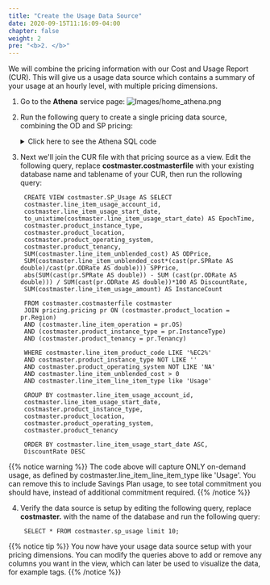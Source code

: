 ```yaml
---
title: "Create the Usage Data Source"
date: 2020-09-15T11:16:09-04:00
chapter: false
weight: 2
pre: "<b>2. </b>"
---
```


We will combine the pricing information with our Cost and Usage Report (CUR). This will give us a usage data source which contains a summary of your usage at an hourly level, with multiple pricing dimensions.

1. Go to the **Athena** service page:
![Images/home_athena.png](/Cost/200_Pricing_Model_Analysis/Images/home_athena.png)

2. Run the following query to create a single pricing data source, combining the OD and SP pricing:

    <details>
    <summary> Click here to see the Athena SQL code</summary>

        CREATE VIEW pricing.pricing AS SELECT
        sp.location AS Region,
        sp.discountedoperation AS OS,
        REPLACE(od.col19, '"') AS InstanceType,
        REPLACE(od.col36, '"') AS Tenancy,
        REPLACE(od.col9, '"') AS ODRate,
        sp.discountedrate AS SPRate

        FROM pricing.sp_pricedata sp
        JOIN pricing.od_pricedata od ON
        ((sp.discountedusagetype = REPLACE(od.col47, '"'))
        AND (sp.discountedoperation = REPLACE(od.col48, '"')))

        WHERE od.col9 IS NOT NULL
        AND sp.location NOT LIKE 'Any'
        AND sp.purchaseoption LIKE 'No Upfront'
        AND sp.leasecontractlength = 1
    </details>

3. Next we'll join the CUR file with that pricing source as a view. Edit the following query, replace **costmaster.costmasterfile** with your existing database name and tablename of your CUR, then run the rollowing query:

        CREATE VIEW costmaster.SP_Usage AS SELECT
        costmaster.line_item_usage_account_id,
        costmaster.line_item_usage_start_date,
        to_unixtime(costmaster.line_item_usage_start_date) AS EpochTime,
        costmaster.product_instance_type,
        costmaster.product_location,
        costmaster.product_operating_system,
        costmaster.product_tenancy,
        SUM(costmaster.line_item_unblended_cost) AS ODPrice,
        SUM(costmaster.line_item_unblended_cost*(cast(pr.SPRate AS double)/cast(pr.ODRate AS double))) SPPrice,
        abs(SUM(cast(pr.SPRate AS double)) - SUM (cast(pr.ODRate AS double))) / SUM(cast(pr.ODRate AS double))*100 AS DiscountRate,
        SUM(costmaster.line_item_usage_amount) AS InstanceCount

        FROM costmaster.costmasterfile costmaster
        JOIN pricing.pricing pr ON (costmaster.product_location = pr.Region)
        AND (costmaster.line_item_operation = pr.OS)
        AND (costmaster.product_instance_type = pr.InstanceType)
        AND (costmaster.product_tenancy = pr.Tenancy)

        WHERE costmaster.line_item_product_code LIKE '%EC2%'
        AND costmaster.product_instance_type NOT LIKE ''
        AND costmaster.product_operating_system NOT LIKE 'NA'
        AND costmaster.line_item_unblended_cost > 0
        AND costmaster.line_item_line_item_type like 'Usage'

        GROUP BY costmaster.line_item_usage_account_id,
        costmaster.line_item_usage_start_date,
        costmaster.product_instance_type,
        costmaster.product_location,
        costmaster.product_operating_system,
        costmaster.product_tenancy

        ORDER BY costmaster.line_item_usage_start_date ASC,
        DiscountRate DESC


{{% notice warning %}}
The code above will capture ONLY on-demand usage, as defined by costmaster.line_item_line_item_type like 'Usage'. You can remove this to include Savings Plan usage, to see total commitment you should have, instead of additional commitment required.
{{% /notice %}}



4. Verify the data source is setup by editing the following query, replace **costmaster.** with the name of the database and run the following query:

        SELECT * FROM costmaster.sp_usage limit 10;

{{% notice tip %}}
You now have your usage data source setup with your pricing dimensions. You can modify the queries above to add or remove any columns you want in the view, which can later be used to visualize the data, for example tags.
{{% /notice %}}

